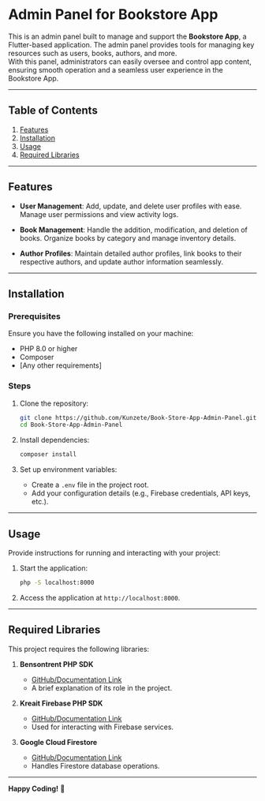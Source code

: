 # Admin Panel for Bookstore App

This is an admin panel built to manage and support the **Bookstore App**, a Flutter-based application. The admin panel provides tools for managing key resources such as users, books, authors, and more.  
With this panel, administrators can easily oversee and control app content, ensuring smooth operation and a seamless user experience in the Bookstore App.  

---

## Table of Contents

1. [Features](#features)
2. [Installation](#installation)
3. [Usage](#usage)
4. [Required Libraries](#required-libraries)

---

## Features

- **User Management**: Add, update, and delete user profiles with ease. Manage user permissions and view activity logs.  

- **Book Management**: Handle the addition, modification, and deletion of books. Organize books by category and manage inventory details.  

- **Author Profiles**: Maintain detailed author profiles, link books to their respective authors, and update author information seamlessly.  


---

## Installation

### Prerequisites

Ensure you have the following installed on your machine:
- PHP 8.0 or higher
- Composer
- [Any other requirements]

### Steps

1. Clone the repository:
    ```bash
    git clone https://github.com/Kunzete/Book-Store-App-Admin-Panel.git
    cd Book-Store-App-Admin-Panel
    ```

2. Install dependencies:
    ```bash
    composer install
    ```

3. Set up environment variables:
   - Create a `.env` file in the project root.
   - Add your configuration details (e.g., Firebase credentials, API keys, etc.).

---

## Usage

Provide instructions for running and interacting with your project:

1. Start the application:
    ```bash
    php -S localhost:8000
    ```
2. Access the application at `http://localhost:8000`.

---

## Required Libraries

This project requires the following libraries:

1. **Bensontrent PHP SDK**  
   - [GitHub/Documentation Link](https://github.com/bensontrent/firestore-php)
   - A brief explanation of its role in the project.

2. **Kreait Firebase PHP SDK**  
   - [GitHub/Documentation Link](https://github.com/kreait/firebase-php)
   - Used for interacting with Firebase services.

3. **Google Cloud Firestore**  
   - [GitHub/Documentation Link](https://github.com/googleapis/google-cloud-php-firestore)
   - Handles Firestore database operations.

---

**Happy Coding!** 🎉
